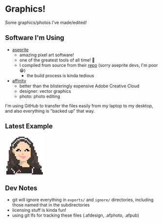 # Graphics!

Some graphics/photos I've made/edited!

## Software I'm Using

- [aseprite](https://www.aseprite.org)
    - amazing pixel art software!
    - one of the greatest tools of all time! :goat:
    - I compiled from source from their [repo](https://github.com/aseprite/aseprite) (sorry aseprite devs, I'm poor :grin:)
        - the build process is kinda tedious
- [affinity](https://affinity.serif.com)
    - better than the blisteringly expensive Adobe Creative Cloud 
    - designer: vector graphics
    - photo: photo editing

I'm using GitHub to transfer the files easily from my laptop to my desktop, and also everything is "backed up" that way.

## Latest Example

![wonyoung from ive as requested from skyler](./examples/wonyoung.png)

## Dev Notes

- git will ignore everything in `exports/` and `ignore/` directories, including those named that in the subdirectories
- licensing stuff is kinda fun!
- using git lfs for tracking these files (.afdesign, .afphoto, .afpub)

